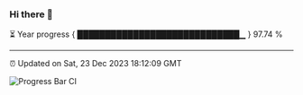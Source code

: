 ### Hi there 👋

⏳ Year progress { █████████████████████████████▁ } 97.74 %

---

⏰ Updated on Sat, 23 Dec 2023 18:12:09 GMT

![Progress Bar CI](https://github.com/liununu/liununu/workflows/Progress%20Bar%20CI/badge.svg)
